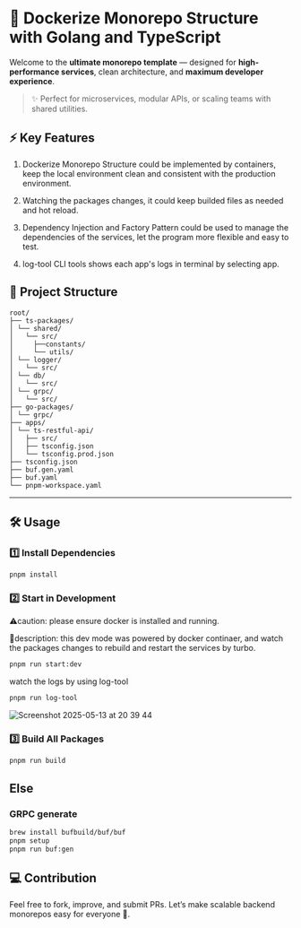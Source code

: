 # 🧱 Dockerize Monorepo Structure with Golang and TypeScript

Welcome to the **ultimate monorepo template** — designed for **high-performance services**, clean architecture, and **maximum developer experience**.

> ✨ Perfect for microservices, modular APIs, or scaling teams with shared utilities.

## ⚡️ Key Features

1. Dockerize Monorepo Structure could be implemented by containers, keep the local environment clean and consistent with the production environment.

2. Watching the packages changes, it could keep builded files as needed and hot reload.

3. Dependency Injection and Factory Pattern could be used to manage the dependencies of the services, let the program more flexible and easy to test.

4. log-tool CLI tools shows each app's logs in terminal by selecting app.

## 📂 Project Structure

```
root/
├── ts-packages/
│ └── shared/
│   └── src/
│     ├──constants/
│     └── utils/
│ └── logger/
│   └── src/
│ └── db/
│   └── src/
│ └── grpc/
│   └── src/
├── go-packages/
│ └── grpc/
├── apps/
│ └── ts-restful-api/
│   ├── src/
│   ├── tsconfig.json
│   └── tsconfig.prod.json
├── tsconfig.json
├── buf.gen.yaml
├── buf.yaml
└── pnpm-workspace.yaml
```

---

## 🛠 Usage

### 1️⃣ Install Dependencies

```bash
pnpm install
```

### 2️⃣ Start in Development

⚠️caution: please ensure docker is installed and running.

📝description: this dev mode was powered by docker continaer, and watch the packages changes to rebuild and restart the services by turbo.

```bash
pnpm run start:dev
```

watch the logs by using log-tool

```bash
pnpm run log-tool
```
![Screenshot 2025-05-13 at 20 39 44](https://github.com/user-attachments/assets/00c495aa-d560-43f5-bdad-be9148a0c7ed)

### 3️⃣ Build All Packages

```
pnpm run build
```



## Else

### GRPC generate

```bash
brew install bufbuild/buf/buf
pnpm setup
pnpm run buf:gen
```

## 💻 Contribution

Feel free to fork, improve, and submit PRs. Let’s make scalable backend monorepos easy for everyone 💪.
